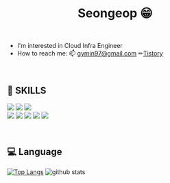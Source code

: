 <h1 align="center"> Seongeop 😁 </h1>

<br/>

- I'm interested in Cloud Infra Engineer         
- How to reach me: 📫 gymin97@gmail.com ✏[Tistory](https://gammistory.tistory.com/)

<br/>


## 🤪 SKILLS 

<p>
<img src="https://img.shields.io/badge/Python-3776AB?style=flat-square&logo=python&logoColor=black"/>    
<img src="https://img.shields.io/badge/MySQL-4479A1?style=flat-square&logo=Javascript&logoColor=black"/>
<img src="https://img.shields.io/badge/Django-092E20?style=flat-square&logo=Django&logoColor=black"/>
  
<br>
<img src="https://img.shields.io/badge/Git-F05032?style=flat-square&logo=Git&logoColor=black"/>
<img src="https://img.shields.io/badge/AWS-232F3E?style=flat-square&logo=Amazon%20AWS&logoColor=black"/>
<img src="https://img.shields.io/badge/GCP-4285F4?style=flat-square&logo=Google%20Cloud&logoColor=black"/>
<img src="https://img.shields.io/badge/Docker-2496ED?style=flat-square&logo=Docker&logoColor=black"/>
<img src="https://img.shields.io/badge/Kubernetes-326CE5?style=flat-square&logo=Kubernetes&logoColor=black"/>

</p>
<br/>

## 💻 Language 
[![Top Langs](https://github-readme-stats.vercel.app/api/top-langs/?username=gymin97&layout=compact)](https://github.com/gymin97)
![github stats](https://github-readme-stats.vercel.app/api?username=gymin97&show_icons=true)

<br/>
